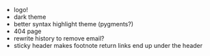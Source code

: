 - logo!
- dark theme
- better syntax highlight theme (pygments?)
- 404 page
- rewrite history to remove email?
- sticky header makes footnote return links end up under the header
